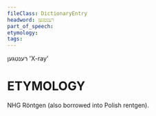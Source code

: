 ```yaml
---
fileClass: DictionaryEntry
headword: רענטגען
part_of_speech: 
etymology: 
tags: 
---
```

רענטגען
'X-ray'

ETYMOLOGY
===========
NHG Röntgen (also borrowed into Polish rentgen). 